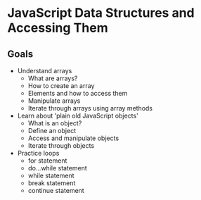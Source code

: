 # JavaScript Data Structures and Accessing Them

## Goals
- Understand arrays
    - What are arrays?
    - How to create an array 
    - Elements and how to access them
    - Manipulate arrays
    - Iterate through arrays using array methods
- Learn about 'plain old JavaScript objects'
    - What is an object?
    - Define an object
    - Access and manipulate objects
    - Iterate through objects
- Practice loops
    - for statement
    - do…while statement
    - while statement
    - break statement
    - continue statement
